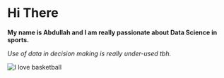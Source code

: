 # Hi There

**My name is Abdullah and I am really passionate about Data Science in sports.**

*Use of data in decision making is really under-used tbh.*

![I love basketball](https://github.com/AbdullahKhurram30/AbdullahKhurram30/blob/main/abdullahkhurram23_74682960_454684975434763_9009092614507035279_n.jpg)
